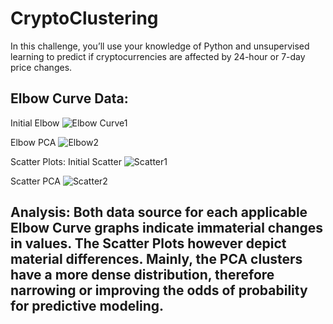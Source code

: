 # CryptoClustering

In this challenge, you’ll use your knowledge of Python and unsupervised learning to predict if cryptocurrencies are affected by 24-hour or 7-day price changes.

## Elbow Curve Data:
Initial Elbow
![Elbow Curve1](https://github.com/joeldemontigny/CryptoClustering/assets/130711180/936087e5-07d6-4288-9107-2e761e226c54)

Elbow PCA
![Elbow2](https://github.com/joeldemontigny/CryptoClustering/assets/130711180/9f325d9d-93c6-4c6d-927d-cb16be33b275)

Scatter Plots:
Initial Scatter
![Scatter1](https://github.com/joeldemontigny/CryptoClustering/assets/130711180/55643d40-e8af-4f13-a4ae-584caf353c3a)

Scatter PCA
![Scatter2](https://github.com/joeldemontigny/CryptoClustering/assets/130711180/445bc8fd-8f97-42c7-901b-323cacbaa3d1)


## Analysis: Both data source for each applicable Elbow Curve graphs indicate immaterial changes in values.  The Scatter Plots however depict material differences.  Mainly, the PCA clusters have a more dense distribution, therefore narrowing or improving the odds of probability for predictive modeling.  
